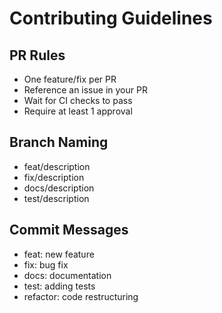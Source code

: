 # Contributing Guidelines

## PR Rules
- One feature/fix per PR
- Reference an issue in your PR
- Wait for CI checks to pass
- Require at least 1 approval

## Branch Naming
- feat/description
- fix/description
- docs/description
- test/description

## Commit Messages
- feat: new feature
- fix: bug fix
- docs: documentation
- test: adding tests
- refactor: code restructuring